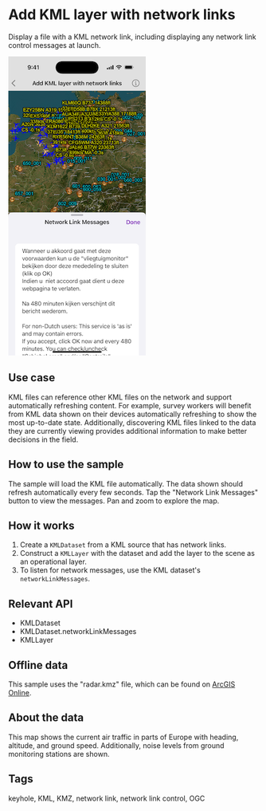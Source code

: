# Add KML layer with network links

Display a file with a KML network link, including displaying any network link control messages at launch.

![Image of Add KML layer with network links sample](add-kml-layer-with-network-links.png)

## Use case

KML files can reference other KML files on the network and support automatically refreshing content. For example, survey workers will benefit from KML data shown on their devices automatically refreshing to show the most up-to-date state. Additionally, discovering KML files linked to the data they are currently viewing provides additional information to make better decisions in the field.

## How to use the sample

The sample will load the KML file automatically. The data shown should refresh automatically every few seconds. Tap the "Network Link Messages" button to view the messages. Pan and zoom to explore the map.

## How it works

1. Create a `KMLDataset` from a KML source that has network links.
2. Construct a `KMLLayer` with the dataset and add the layer to the scene as an operational layer.
3. To listen for network messages,  use the KML dataset's `networkLinkMessages`.

## Relevant API

* KMLDataset
* KMLDataset.networkLinkMessages
* KMLLayer

## Offline data

This sample uses the "radar.kmz" file, which can be found on [ArcGIS Online](https://www.arcgis.com/home/item.html?id=600748d4464442288f6db8a4ba27dc95).

## About the data

This map shows the current air traffic in parts of Europe with heading, altitude, and ground speed. Additionally, noise levels from ground monitoring stations are shown.

## Tags

keyhole, KML, KMZ, network link, network link control, OGC
